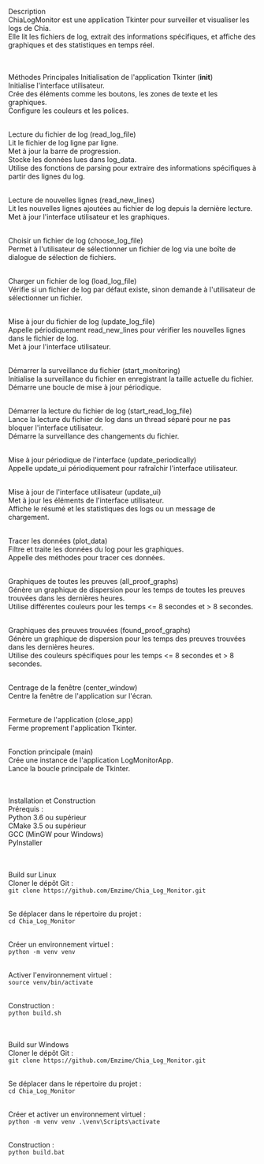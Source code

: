 Description<br>
ChiaLogMonitor est une application Tkinter pour surveiller et visualiser les logs de Chia.<br>
Elle lit les fichiers de log, extrait des informations spécifiques, et affiche des graphiques et des statistiques en temps réel.<br><br><br>


Méthodes Principales
Initialisation de l'application Tkinter (__init__)<br>
    Initialise l'interface utilisateur.<br>
    Crée des éléments comme les boutons, les zones de texte et les graphiques.<br>
    Configure les couleurs et les polices.<br><br>
        
Lecture du fichier de log (read_log_file)<br>
    Lit le fichier de log ligne par ligne.<br>
    Met à jour la barre de progression.<br>
    Stocke les données lues dans log_data.<br>
    Utilise des fonctions de parsing pour extraire des informations spécifiques à partir des lignes du log.<br><br>
    
Lecture de nouvelles lignes (read_new_lines)<br>
    Lit les nouvelles lignes ajoutées au fichier de log depuis la dernière lecture.<br>
    Met à jour l'interface utilisateur et les graphiques.<br><br>

Choisir un fichier de log (choose_log_file)<br>
    Permet à l'utilisateur de sélectionner un fichier de log via une boîte de dialogue de sélection de fichiers.<br><br>

Charger un fichier de log (load_log_file)<br>
    Vérifie si un fichier de log par défaut existe, sinon demande à l'utilisateur de sélectionner un fichier.<br><br>

Mise à jour du fichier de log (update_log_file)<br>
    Appelle périodiquement read_new_lines pour vérifier les nouvelles lignes dans le fichier de log.<br>
    Met à jour l'interface utilisateur.<br><br>

Démarrer la surveillance du fichier (start_monitoring)<br>
    Initialise la surveillance du fichier en enregistrant la taille actuelle du fichier.<br>
    Démarre une boucle de mise à jour périodique.<br><br>

Démarrer la lecture du fichier de log (start_read_log_file)<br>
    Lance la lecture du fichier de log dans un thread séparé pour ne pas bloquer l'interface utilisateur.<br>
    Démarre la surveillance des changements du fichier.<br><br>

Mise à jour périodique de l'interface (update_periodically)<br>
    Appelle update_ui périodiquement pour rafraîchir l'interface utilisateur.<br><br>

Mise à jour de l'interface utilisateur (update_ui)<br>
    Met à jour les éléments de l'interface utilisateur.<br>
    Affiche le résumé et les statistiques des logs ou un message de chargement.<br><br>

Tracer les données (plot_data)<br>
    Filtre et traite les données du log pour les graphiques.<br>
    Appelle des méthodes pour tracer ces données.<br><br>

Graphiques de toutes les preuves (all_proof_graphs)<br>
    Génère un graphique de dispersion pour les temps de toutes les preuves trouvées dans les dernières heures.<br>
    Utilise différentes couleurs pour les temps <= 8 secondes et > 8 secondes.<br><br>

Graphiques des preuves trouvées (found_proof_graphs)<br>
    Génère un graphique de dispersion pour les temps des preuves trouvées dans les dernières heures.<br>
    Utilise des couleurs spécifiques pour les temps <= 8 secondes et > 8 secondes.<br><br>

Centrage de la fenêtre (center_window)<br>
    Centre la fenêtre de l'application sur l'écran.<br><br>

Fermeture de l'application (close_app)<br>
    Ferme proprement l'application Tkinter.<br><br>

Fonction principale (main)<br>
    Crée une instance de l'application LogMonitorApp.<br>
    Lance la boucle principale de Tkinter.<br><br><br>



Installation et Construction<br>
    Prérequis : <br>
        Python 3.6 ou supérieur<br>
        CMake 3.5 ou supérieur<br>
        GCC (MinGW pour Windows)<br>
        PyInstaller<br><br><br>


Build sur Linux<br>
Cloner le dépôt Git : <br>
    `git clone https://github.com/Emzime/Chia_Log_Monitor.git`<br><br>

Se déplacer dans le répertoire du projet : <br>
    `cd Chia_Log_Monitor`<br><br>
    
Créer un environnement virtuel : <br>
    `python -m venv venv`<br><br>
    
Activer l'environnement virtuel : <br>
    `source venv/bin/activate`<br><br>
    
Construction : <br>
    `python build.sh`<br><br><br>
    
    
Build sur Windows <br>
Cloner le dépôt Git : <br>
    `git clone https://github.com/Emzime/Chia_Log_Monitor.git`<br><br>
    
Se déplacer dans le répertoire du projet : <br>
    `cd Chia_Log_Monitor`<br><br>

Créer et activer un environnement virtuel : <br>
    `python -m venv venv .\venv\Scripts\activate`<br><br>

Construction : <br>
    `python build.bat`<br><br><br>
